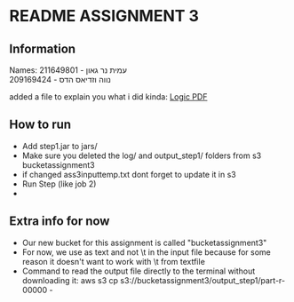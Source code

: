 <!-- Markdown file -->
<!-- In VS code, use ctrl + shift + v to see preview -->
<!-- In IntelliJ, Click the "Preview" icon (top-right) or use Ctrl/Cmd + Shift + A and search for "Markdown Preview." -->

<br/>

# README ASSIGNMENT 3
## Information
Names:
עמית נר גאון - 211649801
<br/>
נווה וזדיאס הדס - 209169424

added a file to explain you what i did kinda: [Logic PDF](resources/היגיון%20עבודה.pdf) <br/>

## How to run
- Add step1.jar to jars/
- Make sure you deleted the log/ and output_step1/ folders from s3 bucketassignment3
- if changed ass3inputtemp.txt dont forget to update it in s3
- Run Step (like job 2)
- 
## Extra info for now
- Our new bucket for this assignment is called "bucketassignment3"
- For now, we use <tab> as text and not \t in the input file because for some reason it doesn't want to work with \t from textfile
- Command to read the output file directly to the terminal without downloading it:
aws s3 cp s3://bucketassignment3/output_step1/part-r-00000 -
